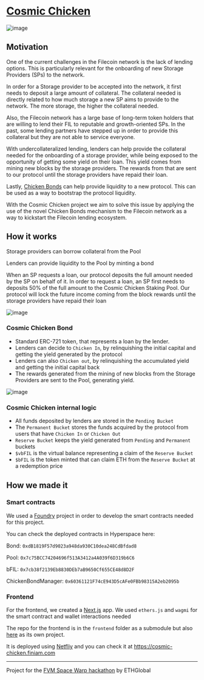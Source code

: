 # [Cosmic Chicken](https://cosmic-chicken.finiam.com)

![image](https://user-images.githubusercontent.com/2940022/217004391-0823b9ca-8d0a-44ed-ab63-512f36391052.png)


## Motivation

One of the current challenges in the Filecoin network is the lack of lending options.
This is particularly relevant for the onboarding of new Storage Providers (SPs) to the network.

In order for a Storage provider to be accepted into the network, it first needs to deposit a large amount of collateral.
The collateral needed is directly related to how much storage a new SP aims to provide to the network. The more storage, the higher
the collateral needed. 

Also, the Filecoin network has a large base of long-term token holders that are willing to lend their FIL to reputable and growth-oriented SPs.
In the past, some lending partners have stepped up in order to provide this collateral but they are not able to service everyone.

With undercollateralized lending, lenders can help provide the collateral needed for the onboarding of a storage provider, while being exposed
to the opportunity of getting some yield on their loan. This yield comes from mining new blocks by the storage providers. The rewards from that
are sent to our protocol until the storage providers have repaid their loan.

Lastly, [Chicken Bonds](https://www.chickenbonds.org/) can help provide liquidity to a new protocol. This can be used as a way to bootstrap the
protocol liquidity.

With the Cosmic Chicken project we aim to solve this issue by applying the use of the novel Chicken Bonds mechanism to the Filecoin network
as a way to kickstart the Filecoin lending ecosystem.

## How it works

Storage providers can borrow collateral from the Pool

Lenders can provide liquidity to the Pool by minting a bond

When an SP requests a loan, our protocol deposits the full amount needed by the SP on behalf of it. In order to request a loan,
an SP first needs to deposits 50% of the full amount to the Cosmic Chicken Staking Pool.
Our protocol will lock the future income coming from the block rewards until the storage providers have repaid their loan

![image](https://user-images.githubusercontent.com/2940022/217022584-609abbdc-1bfc-4ca1-ba6a-1deb98bce63b.png)

### Cosmic Chicken Bond

- Standard ERC-721 token, that represents a loan by the lender.
- Lenders can decide to `Chicken In`, by relinquishing the initial capital and getting the yield generated by the protocol
- Lenders can also `Chicken out`, by relinquishing the accumulated yield and getting the initial capital back
- The rewards generated from the mining of new blocks from the Storage Providers are sent to the Pool, generating yield.

![image](https://user-images.githubusercontent.com/2940022/217019616-a851e092-1a97-46c5-94f1-04658a4bed13.png)

### Cosmic Chicken internal logic

- All funds deposited by lenders are stored in the `Pending Bucket`
- The `Permanent Bucket` stores the funds acquired by the protocol from users that have `Chicken In` or `Chicken Out`
- `Reserve Bucket` keeps the yield generated from `Pending` and `Permanent` buckets
- `$vbFIL` is the virtual balance representing a claim of the `Reserve Bucket`
- `$bFIL` is the token minted that can claim ETH from the `Reserve Bucket` at a redemption price

## How we made it

### Smart contracts

We used a [Foundry](https://github.com/foundry-rs/foundry) project in order to develop the smart contracts needed for this project.

You can check the deployed contracts in Hyperspace here:

Bond: `0xdB1819F57d9023a948da930C10dea248CdBfdad8`

Pool: `0x7c75BCC74204696f513A3412a4A039f6D319b6C6`

bFIL: `0x7cb38f2139Eb8830DEb7aB9650Cf655CE48d8D2F`

ChickenBondManager: `0x60361121F74cE943D5cAFe0FBb98315A2eb2095b`

### Frontend

For the frontend, we created a [Next.js](https://github.com/vercel/next.js/) app. We used `ethers.js` and `wagmi` for the 
smart contract and wallet interactions needed

The repo for the frontend is in the `frontend` folder as a submodule but also [here](https://github.com/finiam/cosmic-chicken-frontend) 
as its own project.

It is deployed using [Netfliy](https://netlify.com) and you can check it at https://cosmic-chicken.finiam.com


---


Project for the [FVM Space Warp hackathon](https://ethglobal.com/events/spacewarp) by ETHGlobal
